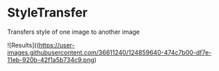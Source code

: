 # StyleTransfer
Transfers style of one image to another image

![Results]((https://user-images.githubusercontent.com/36611240/124859640-474c7b00-df7e-11eb-920b-42f1a5b734c9.png)
